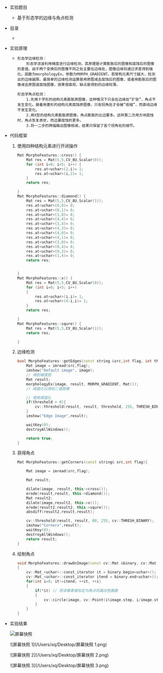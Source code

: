 * 实验题目

  * 基于形态学的边缘与角点检测

* 目录

  * 

* 实验原理

  * ```
    形态学边缘检测：
    	形态学滤波利用梯度进行边缘检测，其原理是计算膨胀后的图像和腐蚀后的图像的差值，由于两个变换后的图像不同之处主要在边缘处，图像边缘将通过求差得到强化。函数为morphologyEx，参数为MORPH_GRADIENT。若架构元素尺寸越大，检测出的边缘越厚。最简单的边缘检测运算是用原图减去腐蚀后的图像，或者用膨胀后的图像减去原图或腐蚀图像，效果很直观，缺点是得到的边缘较薄。
    
    形态学角点检测：
    	1.先用十字形的结构元素膨胀原图像，这种情况下只会在边缘处“扩张”，角点不发生变化。接着用菱形的结构元素腐蚀原图像，只有拐角处才会被“收缩”，而直线边缘不发生变化。
    	2.用X型的结构元素膨胀原图像，角点膨胀的比边要多。这样第二次用方块腐蚀时，角点恢复原状，而边要腐蚀的更多。
    	3.将一二步的两幅输出图像相减，结果只保留了各个拐角处的细节。
    ```

* 代码框架

  1. 使用四种结构元素进行开闭操作

     ```cpp
     Mat MorphoFeatures::cross() {
         Mat res = Mat(5,5,CV_8U,Scalar(0));
         for (int i=0; i<5; i++) {
             res.at<uchar>(2,i)= 1;
             res.at<uchar>(i,2)= 1;
         }
         return res;
     
     }
     Mat MorphoFeatures::diamond() {
         Mat res = Mat(5,5,CV_8U,Scalar(1));
         res.at<uchar>(0,0)= 0;
         res.at<uchar>(0,1)= 0;
         res.at<uchar>(1,0)= 0;
         res.at<uchar>(4,4)= 0;
         res.at<uchar>(3,4)= 0;
         res.at<uchar>(4,3)= 0;
         res.at<uchar>(4,0)= 0;
         res.at<uchar>(4,1)= 0;
         res.at<uchar>(3,0)= 0;
         res.at<uchar>(0,4)= 0;
         res.at<uchar>(0,3)= 0;
         res.at<uchar>(1,4)= 0;
         return res;
     
     
     }
     Mat MorphoFeatures::x() {
         Mat res = Mat(5,5,CV_8U,Scalar(0));
         for (int i=0; i<5; i++)
         {
             res.at<uchar>(i,i)= 1;
             res.at<uchar>(4-i,i)= 1;
         }
         return res;
     
     }
     Mat MorphoFeatures::squre() {
         Mat res = Mat(5,5,CV_8U,Scalar(1));
         return res;
     
     }
     ```

  2. 边缘检测

     ```cpp
     bool MorphoFeatures::getEdges(const string &src,int flag, int threshold){
         Mat image = imread(src,flag);
         imshow("Default image", image);
         // 得到梯度图
         Mat result;
         morphologyEx(image, result, MORPH_GRADIENT, Mat());
         // 阈值化以得到二值图像
     
         // 使用阈值化
         if(threshold > 0){
             cv::threshold(result, result, threshold, 255, THRESH_BINARY);
         }
         imshow("Edge Image",result);
     
         waitKey(0);
         destroyAllWindows();
     
         return true;
     }
     ```

  3. 获得角点

     ```cpp
     Mat MorphoFeatures::getCorners(const string& src,int flag){
     
         Mat image = imread(src,flag);
     
         Mat result;
     
         dilate(image, result, this->cross());
         erode(result,result, this->diamond());
         Mat result2;
         dilate(image,result2, this->x());
         erode(result2,result2, this->squre());
         absdiff(result2,result,result);
     
         cv::threshold(result, result, 80, 255, cv::THRESH_BINARY);
         imshow("Corners",result);
         waitKey(0);
         destroyAllWindows();
         return result;
     }
     ```

  4. 绘制角点

     ```cpp
     void MorphoFeatures::drawOnImage(const cv::Mat &binary, cv::Mat &image)
     {
         cv::Mat_<uchar>::const_iterator it = binary.begin<uchar>();
         cv::Mat_<uchar>::const_iterator itend = binary.end<uchar>();
         for(int i=0; it!=itend; ++it, ++i)
         {
             if(*it) // 若该像素被标定为角点则画白色圈圈
             {
                 cv::circle(image, cv::Point(i%image.step, i/image.step), 5, cv::Scalar(255, 255, 255));
             }
         }
     }
     ```

* 实验结果

  ![屏幕快照](/Users/xq/Desktop/屏幕快照.png)

  ![屏幕快照 1](/Users/xq/Desktop/屏幕快照 1.png)

  ![屏幕快照 2](/Users/xq/Desktop/屏幕快照 2.png)

  ![屏幕快照 3](/Users/xq/Desktop/屏幕快照 3.png)
